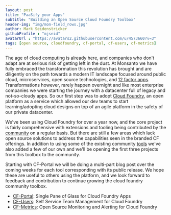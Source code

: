 ```yaml
---
layout: post
title: "PaaSify your Apps"
subtitle: "Building an Open Source Cloud Foundry Toolbox"
header-img: "img/mon-field_rows.jpg"
author: Mark Seidenstricker 
githubProfile : "mjseid"
avatarUrl : "https://avatars2.githubusercontent.com/u/4573660?v=3"
tags: [open source, cloudfoundry, cf-portal, cf-users, cf-metrics]
---
```


The age of cloud computing is already here, and companies who don't adapt are at serious risk of getting left in the dust.  At Monsanto we have fully embraced the transformation this revolution has brought and are diligently on the path towards a modern IT landscape focused around public cloud, microservices, open source technologies, and [12 factor apps](http://12factor.net/).  Transformations however, rarely happen overnight and like most enterprise companies we were starting the journey with a datacenter full of legacy and not-so-cloudy apps.  So our first step was to adopt
[Cloud Foundry](https://docs.cloudfoundry.org/concepts/overview.html), an open platform as a service which allowed our dev teams to start learning/adopting cloud designs on top of an agile platform in the safety of our private datacenter.  

We've been using Cloud Foundry for over a year now, and the core project is fairly comprehensive with extensions and tooling being contributed by the [community](https://github.com/cloudfoundry-community) on a regular basis.  But there are still a few areas which lack open source solutions to address the capabilities seen in the branded CF offerings.  In addition to using some of the existing community [tools](https://github.com/cloudfoundry-incubator/admin-ui) we've also added a few of our own and we'll be opening the first three projects from this toolbox to the community.

Starting with CF-Portal we will be doing a multi-part blog post over the coming weeks for each tool corresponding with its public release.  We hope these are useful to others using the platform, and we look forward to feedback and contribution to continue growing the cloud foundry community toolbox.

* [CF-Portal](https://github.com/MonsantoCo/cf-portal): Single Pane of Glass for Cloud Foundry Apps
* [CF-Users](https://github.com/MonsantoCo/cf-users): Self Service Team Management for Cloud Foundry
* [CF-Metrics](https://github.com/MonsantoCo/cf-metrics): Open Source Monitoring and Alerting for Cloud Foundry

